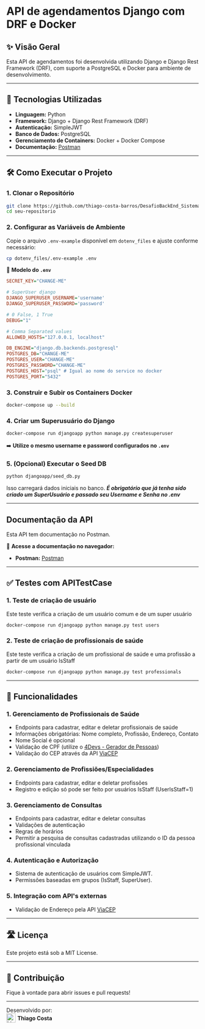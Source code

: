 # API de agendamentos Django com DRF e Docker

## ✨ Visão Geral
Esta API de agendamentos foi desenvolvida utilizando Django e Django Rest Framework (DRF), com suporte a PostgreSQL e Docker para ambiente de desenvolvimento.

---

## 📝 Tecnologias Utilizadas
- **Linguagem:** Python
- **Framework:** Django + Django Rest Framework (DRF)
- **Autenticação:** SimpleJWT
- **Banco de Dados:** PostgreSQL
- **Gerenciamento de Containers:** Docker + Docker Compose
- **Documentação:** [Postman](https://documenter.getpostman.com/view/28722501/2sAYdinpKr)

---

## 🛠️ Como Executar o Projeto
### 1. Clonar o Repositório
```sh
git clone https://github.com/thiago-costa-barros/DesafioBackEnd_SistemaAgendamentoDjango.git
cd seu-repositorio
```

### 2. Configurar as Variáveis de Ambiente
Copie o arquivo `.env-example` disponível em `dotenv_files` e ajuste conforme necessário:

```sh
cp dotenv_files/.env-example .env
```

🔹 **Modelo do `.env`**
```ini
SECRET_KEY="CHANGE-ME"

# SuperUser django
DJANGO_SUPERUSER_USERNAME='username'
DJANGO_SUPERUSER_PASSWORD='password'

# 0 False, 1 True
DEBUG="1"

# Comma Separated values
ALLOWED_HOSTS="127.0.0.1, localhost"

DB_ENGINE="django.db.backends.postgresql"
POSTGRES_DB="CHANGE-ME"
POSTGRES_USER="CHANGE-ME"
POSTGRES_PASSWORD="CHANGE-ME"
POSTGRES_HOST="psql" # Igual ao nome do service no docker
POSTGRES_PORT="5432"
```

### 3. Construir e Subir os Containers Docker
```sh
docker-compose up --build
```

### 4. Criar um Superusuário do Django
```sh
docker-compose run djangoapp python manage.py createsuperuser
```
➡️ **Utilize o mesmo username e password configurados no `.env`**

### 5. (Opcional) Executar o Seed DB
```sh
python djangoapp/seed_db.py
```
Isso carregará dados iniciais no banco.
***É obrigatório que já tenha sido criado um SuperUsuário e passado seu Username e Senha no .env***

---

## Documentação da API
Esta API tem documentação no Postman.

🔹 **Acesse a documentação no navegador:**
- **Postman:** [Postman](https://www.postman.com/payload-geoscientist-29045431/desafiobackend-sistemaagendamentodjango/documentation/bdfsm9f/api-documentation-appointment-system-with-django)

---
## ✅ Testes com APITestCase

### 1. Teste de criação de usuário
Este teste verifica a criação de um usuário comum e de um super usuário
```sh
docker-compose run djangoapp python manage.py test users
```
### 2. Teste de criação de profissionais de saúde 
Este teste verifica a criação de um profissional de saúde e uma profissão a partir de um usuário IsStaff 
```sh
docker-compose run djangoapp python manage.py test professionals
```
---

## 🔧 Funcionalidades
### 1. **Gerenciamento de Profissionais de Saúde**
- Endpoints para cadastrar, editar e deletar profissionais de saúde
- Informações obrigatórias: Nome completo, Profissão, Endereço, Contato
- Nome Social é opcional
- Validação de CPF (utilize o [4Devs - Gerador de Pessoas](https://www.4devs.com.br/gerador_de_pessoas))
- Validação do CEP através da API [ViaCEP](https://viacep.com.br/)

### 2. **Gerenciamento de Profissiões/Especialidades**
- Endpoints para cadastrar, editar e deletar profissões
- Registro e edição só pode ser feito por usuários IsStaff (UserIsStaff=1)

### 3. **Gerenciamento de Consultas**
- Endpoints para cadastrar, editar e deletar consultas
- Validações de autenticação
- Regras de horários
- Permitir a pesquisa de consultas cadastradas utilizando o ID da pessoa profissional vinculada

### 4. **Autenticação e Autorização**
- Sistema de autenticação de usuários com SimpleJWT.
- Permissões baseadas em grupos (IsStaff, SuperUser).

### 5. **Integração com API's externas**
- Validação de Endereço pela API [ViaCEP](https://viacep.com.br/)

---

## 🛣️ Licença
Este projeto está sob a MIT License.


---

## 🌟 Contribuição
Fique à vontade para abrir issues e pull requests!


---


Desenvolvido por:
<a href="https://www.linkedin.com/in/thiago-costa-barros/" style="display: flex; align-items: center; text-decoration: none;">
    <img src="https://cdn-icons-png.flaticon.com/512/174/174857.png" alt="LinkedIn" width="24" height="24" style="margin-right: 5px;">
    <strong>Thiago Costa</strong>
</a>






